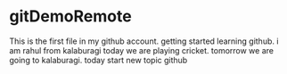 # gitDemoRemote
This is the first file in my github account.
getting started learning github.
i am rahul from kalaburagi
today we are playing cricket.
tomorrow we are going to kalaburagi.
today start new topic github
